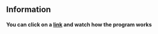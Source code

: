 ## Information

#### You can click on a <a href="https://lypkab.github.io/JS-features">link</a> and watch how the program works
